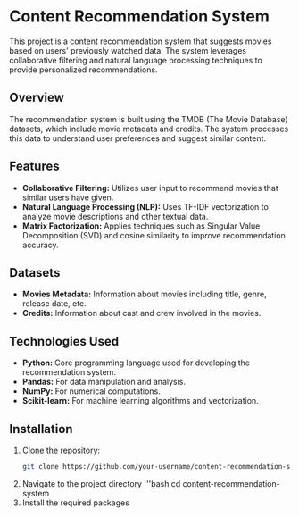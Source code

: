 # Content Recommendation System

This project is a content recommendation system that suggests movies based on users' previously watched data. The system leverages collaborative filtering and natural language processing techniques to provide personalized recommendations.

## Overview

The recommendation system is built using the TMDB (The Movie Database) datasets, which include movie metadata and credits. The system processes this data to understand user preferences and suggest similar content.

## Features

- **Collaborative Filtering:** Utilizes user input to recommend movies that similar users have given.
- **Natural Language Processing (NLP):** Uses TF-IDF vectorization to analyze movie descriptions and other textual data.
- **Matrix Factorization:** Applies techniques such as Singular Value Decomposition (SVD) and cosine similarity to improve recommendation accuracy.

## Datasets

- **Movies Metadata:** Information about movies including title, genre, release date, etc.
- **Credits:** Information about cast and crew involved in the movies.

## Technologies Used

- **Python:** Core programming language used for developing the recommendation system.
- **Pandas:** For data manipulation and analysis.
- **NumPy:** For numerical computations.
- **Scikit-learn:** For machine learning algorithms and vectorization.

## Installation

1. Clone the repository:
   ```bash
   git clone https://github.com/your-username/content-recommendation-system.git
2. Navigate to the project directory
   '''bash
   cd content-recommendation-system
3. Install the required packages

